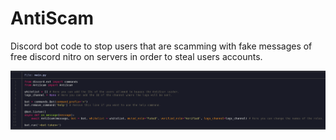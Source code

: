 # AntiScam
Discord bot code to stop users that are scamming with fake messages of free discord nitro on servers in order to steal users accounts.

![Screenshot](main.png)
